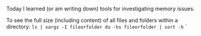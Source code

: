 Today I learned (or am writing down) tools for investigating memory issues.

To see the full size (including content) of all files and folders within
a directory:
``ls | xargs -I fileorfolder du -hs fileorfolder | sort -h``
`
